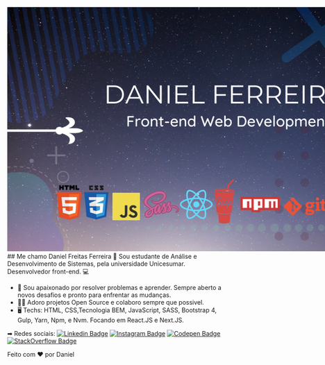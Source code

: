 <div style="width: 1000px;">
  <img src="./capa/Design_Daniel.png"/>
</div>
## Me chamo Daniel Freitas Ferreira 👋
Sou estudante de Análise e Desenvolvimento de Sistemas, pela universidade Unicesumar. 
Desenvolvedor front-end. 💻

- 🚀 Sou apaixonado por resolver problemas e aprender. Sempre aberto a novos desafios e pronto para enfrentar as mudanças.
- 🙌🏻 Adoro projetos Open Source e colaboro sempre que possivel.
- 🖥 Techs: HTML, CSS,Tecnologia BEM, JavaScript, SASS, Bootstrap 4, Gulp, Yarn, Npm, e Nvm. Focando em React.JS e Next.JS.

➡ Redes sociais: [![Linkedin Badge](https://img.shields.io/badge/-LinkedIn-blue?style=flat-square&logo=Linkedin&logoColor=white&link=https://www.linkedin.com/in/daniel-freitas-ferreira-75a156128)](https://www.linkedin.com/in/daniel-freitas-ferreira-75a156128) [![Instagram Badge](https://img.shields.io/badge/-Instagram-F66A1F?style=red&logo=Instagram&logoColor=white)](https://www.instagram.com/danielferreiratech/) [![Codepen Badge](https://img.shields.io/badge/-Codepen-black?style=flat-square&logo=Codepen&logoColor=white&link)](https://codepen.io/Danielfferreira1)
[![StackOverflow Badge](https://img.shields.io/badge/-stackoverflow-008000?style=green&logo=stackoverflow&logoColor=white)](https://pt.stackoverflow.com/users/203203/daniel-freitas-ferreira?tab=profile)

Feito com ❤️ por Daniel
